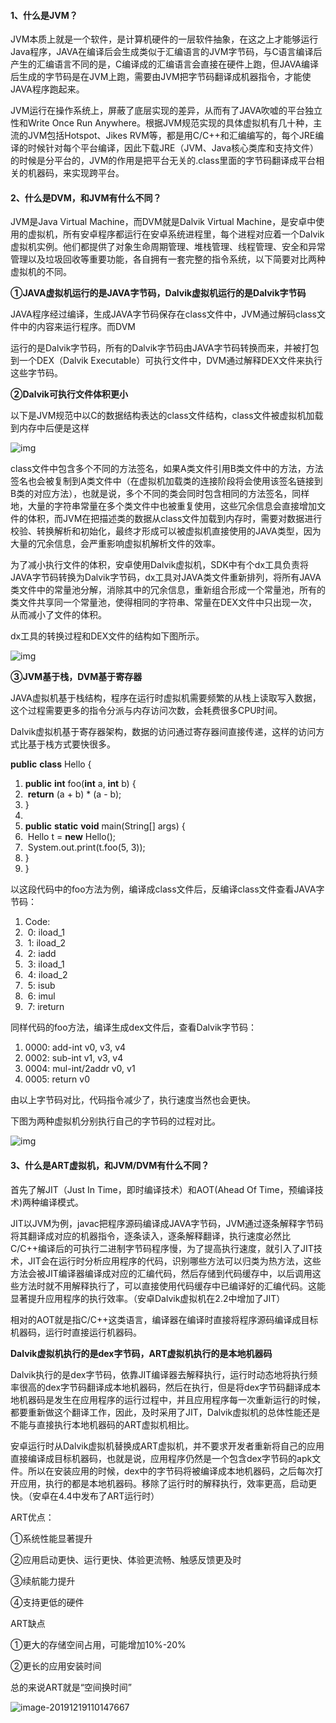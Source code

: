 #### 1、什么是JVM？

JVM本质上就是一个软件，是计算机硬件的一层软件抽象，在这之上才能够运行Java程序，JAVA在编译后会生成类似于汇编语言的JVM字节码，与C语言编译后产生的汇编语言不同的是，C编译成的汇编语言会直接在硬件上跑，但JAVA编译后生成的字节码是在JVM上跑，需要由JVM把字节码翻译成机器指令，才能使JAVA程序跑起来。

JVM运行在操作系统上，屏蔽了底层实现的差异，从而有了JAVA吹嘘的平台独立性和Write Once Run Anywhere。根据JVM规范实现的具体虚拟机有几十种，主流的JVM包括Hotspot、Jikes RVM等，都是用C/C++和汇编编写的，每个JRE编译的时候针对每个平台编译，因此下载JRE（JVM、Java核心类库和支持文件）的时候是分平台的，JVM的作用是把平台无关的.class里面的字节码翻译成平台相关的机器码，来实现跨平台。

#### 2、什么是DVM，和JVM有什么不同？

JVM是Java Virtual Machine，而DVM就是Dalvik Virtual Machine，是安卓中使用的虚拟机，所有安卓程序都运行在安卓系统进程里，每个进程对应着一个Dalvik虚拟机实例。他们都提供了对象生命周期管理、堆栈管理、线程管理、安全和异常管理以及垃圾回收等重要功能，各自拥有一套完整的指令系统，以下简要对比两种虚拟机的不同。

**①JAVA虚拟机运行的是JAVA字节码，Dalvik虚拟机运行的是Dalvik字节码**

JAVA程序经过编译，生成JAVA字节码保存在class文件中，JVM通过解码class文件中的内容来运行程序。而DVM

运行的是Dalvik字节码，所有的Dalvik字节码由JAVA字节码转换而来，并被打包到一个DEX（Dalvik Executable）可执行文件中，DVM通过解释DEX文件来执行这些字节码。

**②Dalvik可执行文件体积更小**

以下是JVM规范中以C的数据结构表达的class文件结构，class文件被虚拟机加载到内存中后便是这样

![img](C:\Users\Administrator\AppData\Local\YNote\data\qq432337FEDCB6EB5443353EB50AE37219\1571980f8c234aa888d9abc7bba11488\231114022450.png)

class文件中包含多个不同的方法签名，如果A类文件引用B类文件中的方法，方法签名也会被复制到A类文件中（在虚拟机加载类的连接阶段将会使用该签名链接到B类的对应方法），也就是说，多个不同的类会同时包含相同的方法签名，同样地，大量的字符串常量在多个类文件中也被重复使用，这些冗余信息会直接增加文件的体积，而JVM在把描述类的数据从class文件加载到内存时，需要对数据进行校验、转换解析和初始化，最终才形成可以被虚拟机直接使用的JAVA类型，因为大量的冗余信息，会严重影响虚拟机解析文件的效率。

为了减小执行文件的体积，安卓使用Dalvik虚拟机，SDK中有个dx工具负责将JAVA字节码转换为Dalvik字节码，dx工具对JAVA类文件重新排列，将所有JAVA类文件中的常量池分解，消除其中的冗余信息，重新组合形成一个常量池，所有的类文件共享同一个常量池，使得相同的字符串、常量在DEX文件中只出现一次，从而减小了文件的体积。

dx工具的转换过程和DEX文件的结构如下图所示。

![img](C:\Users\Administrator\AppData\Local\YNote\data\qq432337FEDCB6EB5443353EB50AE37219\326646ff55594244be8642924b167443\231114039244.png)

**③JVM基于栈，DVM基于寄存器**

JAVA虚拟机基于栈结构，程序在运行时虚拟机需要频繁的从栈上读取写入数据，这个过程需要更多的指令分派与内存访问次数，会耗费很多CPU时间。

Dalvik虚拟机基于寄存器架构，数据的访问通过寄存器间直接传递，这样的访问方式比基于栈方式要快很多。

**public** **class** Hello { 

1.   **public** **int** foo(**int** a, **int** b) { 
2. ​    **return** (a + b) * (a - b); 
3.   } 
4.  
5.   **public** **static** **void** main(String[] args) { 
6. ​    Hello t = **new** Hello(); 
7. ​    System.out.print(t.foo(5, 3)); 
8.   } 
9. } 

以这段代码中的foo方法为例，编译成class文件后，反编译class文件查看JAVA字节码：

1. Code: 
2. ​     0: iload_1 
3. ​     1: iload_2 
4. ​     2: iadd 
5. ​     3: iload_1 
6. ​     4: iload_2 
7. ​     5: isub 
8. ​     6: imul 
9. ​     7: ireturn 

同样代码的foo方法，编译生成dex文件后，查看Dalvik字节码：

   

1. 0000: add-int v0, v3, v4 
2. 0002: sub-int v1, v3, v4 
3. 0004: mul-int/2addr v0, v1 
4. 0005: return v0 

由以上字节码对比，代码指令减少了，执行速度当然也会更快。

下图为两种虚拟机分别执行自己的字节码的过程对比。

![img](C:\Users\Administrator\AppData\Local\YNote\data\qq432337FEDCB6EB5443353EB50AE37219\ea6e39d9d6284bcf933248bc9e952051\31114240825.jpeg)

#### 3、什么是ART虚拟机，和JVM/DVM有什么不同？

首先了解JIT（Just In Time，即时编译技术）和AOT(Ahead Of Time，预编译技术)两种编译模式。

JIT以JVM为例，javac把程序源码编译成JAVA字节码，JVM通过逐条解释字节码将其翻译成对应的机器指令，逐条读入，逐条解释翻译，执行速度必然比C/C++编译后的可执行二进制字节码程序慢，为了提高执行速度，就引入了JIT技术，JIT会在运行时分析应用程序的代码，识别哪些方法可以归类为热方法，这些方法会被JIT编译器编译成对应的汇编代码，然后存储到代码缓存中，以后调用这些方法时就不用解释执行了，可以直接使用代码缓存中已编译好的汇编代码。这能显著提升应用程序的执行效率。（安卓Dalvik虚拟机在2.2中增加了JIT）

相对的AOT就是指C/C++这类语言，编译器在编译时直接将程序源码编译成目标机器码，运行时直接运行机器码。

**Dalvik虚拟机执行的是dex字节码，ART虚拟机执行的是本地机器码**

Dalvik执行的是dex字节码，依靠JIT编译器去解释执行，运行时动态地将执行频率很高的dex字节码翻译成本地机器码，然后在执行，但是将dex字节码翻译成本地机器码是发生在应用程序的运行过程中，并且应用程序每一次重新运行的时候，都要重新做这个翻译工作，因此，及时采用了JIT，Dalvik虚拟机的总体性能还是不能与直接执行本地机器码的ART虚拟机相比。

安卓运行时从Dalvik虚拟机替换成ART虚拟机，并不要求开发者重新将自己的应用直接编译成目标机器码，也就是说，应用程序仍然是一个包含dex字节码的apk文件。所以在安装应用的时候，dex中的字节码将被编译成本地机器码，之后每次打开应用，执行的都是本地机器码。移除了运行时的解释执行，效率更高，启动更快。（安卓在4.4中发布了ART运行时）

ART优点：

①系统性能显著提升

②应用启动更快、运行更快、体验更流畅、触感反馈更及时

③续航能力提升

④支持更低的硬件

ART缺点

①更大的存储空间占用，可能增加10%-20%

②更长的应用安装时间

总的来说ART就是“空间换时间”



![image-20191219110147667](C:\Users\Administrator\AppData\Roaming\Typora\typora-user-images\image-20191219110147667.png)